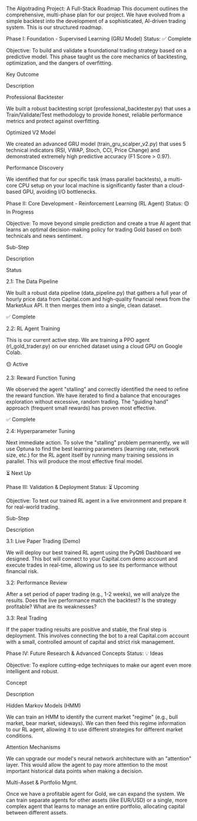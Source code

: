The Algotrading Project: A Full-Stack Roadmap
This document outlines the comprehensive, multi-phase plan for our project. We have evolved from a simple backtest into the development of a sophisticated, AI-driven trading system. This is our structured roadmap.

Phase I: Foundation - Supervised Learning (GRU Model)
Status: ✅ Complete

Objective: To build and validate a foundational trading strategy based on a predictive model. This phase taught us the core mechanics of backtesting, optimization, and the dangers of overfitting.

Key Outcome

Description

Professional Backtester

We built a robust backtesting script (professional_backtester.py) that uses a Train/Validate/Test methodology to provide honest, reliable performance metrics and protect against overfitting.

Optimized V2 Model

We created an advanced GRU model (train_gru_scalper_v2.py) that uses 5 technical indicators (RSI, VWAP, Stoch, CCI, Price Change) and demonstrated extremely high predictive accuracy (F1 Score > 0.97).

Performance Discovery

We identified that for our specific task (mass parallel backtests), a multi-core CPU setup on your local machine is significantly faster than a cloud-based GPU, avoiding I/O bottlenecks.

Phase II: Core Development - Reinforcement Learning (RL Agent)
Status: 🟡 In Progress

Objective: To move beyond simple prediction and create a true AI agent that learns an optimal decision-making policy for trading Gold based on both technicals and news sentiment.

Sub-Step

Description

Status

2.1: The Data Pipeline

We built a robust data pipeline (data_pipeline.py) that gathers a full year of hourly price data from Capital.com and high-quality financial news from the MarketAux API. It then merges them into a single, clean dataset.

✅ Complete

2.2: RL Agent Training

This is our current active step. We are training a PPO agent (rl_gold_trader.py) on our enriched dataset using a cloud GPU on Google Colab.

🟡 Active

2.3: Reward Function Tuning

We observed the agent "stalling" and correctly identified the need to refine the reward function. We have iterated to find a balance that encourages exploration without excessive, random trading. The "guiding hand" approach (frequent small rewards) has proven most effective.

✅ Complete

2.4: Hyperparameter Tuning

Next immediate action. To solve the "stalling" problem permanently, we will use Optuna to find the best learning parameters (learning rate, network size, etc.) for the RL agent itself by running many training sessions in parallel. This will produce the most effective final model.

⏳ Next Up

Phase III: Validation & Deployment
Status: ⏳ Upcoming

Objective: To test our trained RL agent in a live environment and prepare it for real-world trading.

Sub-Step

Description

3.1: Live Paper Trading (Demo)

We will deploy our best trained RL agent using the PyQt6 Dashboard we designed. This bot will connect to your Capital.com demo account and execute trades in real-time, allowing us to see its performance without financial risk.

3.2: Performance Review

After a set period of paper trading (e.g., 1-2 weeks), we will analyze the results. Does the live performance match the backtest? Is the strategy profitable? What are its weaknesses?

3.3: Real Trading

If the paper trading results are positive and stable, the final step is deployment. This involves connecting the bot to a real Capital.com account with a small, controlled amount of capital and strict risk management.

Phase IV: Future Research & Advanced Concepts
Status: 💡 Ideas

Objective: To explore cutting-edge techniques to make our agent even more intelligent and robust.

Concept

Description

Hidden Markov Models (HMM)

We can train an HMM to identify the current market "regime" (e.g., bull market, bear market, sideways). We can then feed this regime information to our RL agent, allowing it to use different strategies for different market conditions.

Attention Mechanisms

We can upgrade our model's neural network architecture with an "attention" layer. This would allow the agent to pay more attention to the most important historical data points when making a decision.

Multi-Asset & Portfolio Mgmt.

Once we have a profitable agent for Gold, we can expand the system. We can train separate agents for other assets (like EUR/USD) or a single, more complex agent that learns to manage an entire portfolio, allocating capital between different assets.

